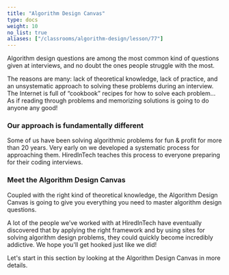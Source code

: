 ```yaml
---
title: "Algorithm Design Canvas"
type: docs
weight: 10
no_list: true
aliases: ["/classrooms/algorithm-design/lesson/77"]
---
```

Algorithm design questions are among the most common kind of questions given at interviews, and no doubt the ones people struggle with the most.

The reasons are many: lack of theoretical knowledge, lack of practice, and an unsystematic approach to solving these problems during an interview. The Internet is full of “cookbook” recipes for how to solve each problem... As if reading through problems and memorizing solutions is going to do anyone any good!

### Our approach is fundamentally different

Some of us have been solving algorithmic problems for fun & profit for more than 20 years. Very early on we developed a systematic process for approaching them. HiredInTech teaches this process to everyone preparing for their coding interviews.

### Meet the Algorithm Design Canvas

Coupled with the right kind of theoretical knowledge, the Algorithm Design Canvas is going to give you everything you need to master algorithm design questions.

A lot of the people we’ve worked with at HiredInTech have eventually discovered that by applying the right framework and by using sites for solving algorithm design problems, they could quickly become incredibly addictive. We hope you'll get hooked just like we did!

Let's start in this section by looking at the Algorithm Design Canvas in more details.
